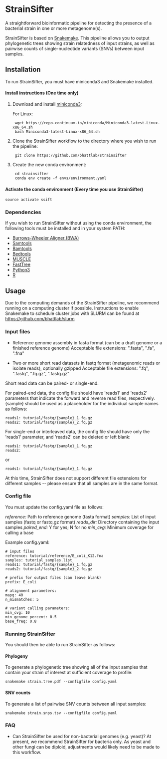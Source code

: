 # StrainSifter

A straightforward bioinformatic pipeline for detecting the presence of a bacterial strain in one or more metagenome(s).

StrainSifter is based on [Snakemake](https://snakemake.readthedocs.io/en/stable/). This pipeline allows you to output phylogenetic trees showing strain relatedness of input strains, as well as pairwise counts of single-nucleotide variants (SNVs) between input samples.

## Installation

To run StrainSifter, you must have miniconda3 and Snakemake installed.

#### Install instructions (One time only)
1. Download and install [miniconda3](https://conda.io/miniconda.html):

    For Linux:
    
        wget https://repo.continuum.io/miniconda/Miniconda3-latest-Linux-x86_64.sh
        bash Miniconda3-latest-Linux-x86_64.sh

2. Clone the StrainSifter workflow to the directory where you wish to run the pipeline:

        git clone https://github.com/bhattlab/strainsifter

3. Create the new conda environment:

        cd strainsifter
        conda env create -f envs/environment.yaml

#### Activate the conda environment (Every time you use StrainSifter)

    source activate ssift
    
### Dependencies

If you wish to run StrainSifter without using the conda environment, the following tools must be installed and in your system PATH:
* [Burrows-Wheeler Aligner (BWA)](http://bio-bwa.sourceforge.net)
* [Samtools](http://www.htslib.org)
* [Bamtools](https://github.com/pezmaster31/bamtools)
* [Bedtools](http://bedtools.readthedocs.io/en/latest/)
* [MUSCLE](https://www.drive5.com/muscle/)
* [FastTree](http://www.microbesonline.org/fasttree/)
* [Python3](https://www.python.org/downloads/)
* [R](https://www.r-project.org)

## Usage

Due to the computing demands of the StrainSifter pipeline, we recommend running on a computing cluster if possible.
Instructions to enable Snakemake to schedule cluster jobs with SLURM can be found at https://github.com/bhattlab/slurm

### Input files

* Reference genome assembly in fasta format (can be a draft genome or a finished reference genome)
Acceptable file extensions: ".fasta", ".fa", ".fna"

* Two or more short read datasets in fastq format (metagenomic reads or isolate reads), optionally gzipped
Acceptable file extensions: ".fq", ".fastq", ".fq.gz", ".fastq.gz"

Short read data can be paired- or single-end.

For paired-end data, the config file should have 'reads1' and 'reads2' parameters that indicate the forward and reverse read files, respectively. {sample} should be used as a placeholder for the individual sample names as follows:

    reads1: tutorial/fastq/{sample}_1.fq.gz
    reads2: tutorial/fastq/{sample}_2.fq.gz

For single-end or interleaved data, the config file should have only the 'reads1' parameter, and 'reads2' can be deleted or left blank:

    reads1: tutorial/fastq/{sample}_1.fq.gz
    reads2:
    
or

    reads1: tutorial/fastq/{sample}_1.fq.gz

At this time, StrainSifter does not support different file extensions for different samples -- please ensure that all samples are in the same format.

### Config file

You must update the config.yaml file as follows:

*reference:* Path to reference genome (fasta format)
*samples:* List of input samples (fastq or fastq.gz format)
*reads_dir:* Directory containing the input samples
*paired_end:* Y for yes; N for no
*min_cvg:* Minimum coverage for calling a base

Example config.yaml:

    # input files
    reference: tutorial/reference/E_coli_K12.fna
    samples: tutorial_samples.list
    reads1: tutorial/fastq/{sample}_1.fq.gz
    reads2: tutorial/fastq/{sample}_2.fq.gz

    # prefix for output files (can leave blank)
    prefix: E_coli

    # alignment parameters:
    mapq: 40
    n_mismatches: 5

    # variant calling parameters:
    min_cvg: 10
    min_genome_percent: 0.5
    base_freq: 0.8

### Running StrainSifter

You should then be able to run StrainSifter as follows:

#### Phylogeny

To generate a phylogenetic tree showing all of the input samples that contain your strain of interest at sufficient coverage to profile:

    snakemake strain.tree.pdf --configfile config.yaml

#### SNV counts

To generate a list of pairwise SNV counts between all input samples:

    snakemake strain.snps.tsv --configfile config.yaml

### FAQ

- Can StrainSifter be used for non-bacterial genomes (e.g. yeast)?
At present, we recommend StrainSifter for bacteria only. As yeast and other fungi can be diploid, adjustments would likely need to be made to this workflow.
